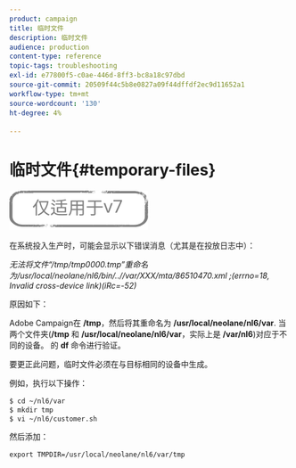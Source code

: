 ```yaml
---
product: campaign
title: 临时文件
description: 临时文件
audience: production
content-type: reference
topic-tags: troubleshooting
exl-id: e77800f5-c0ae-446d-8ff3-bc8a18c97dbd
source-git-commit: 20509f44c5b8e0827a09f44dffdf2ec9d11652a1
workflow-type: tm+mt
source-wordcount: '130'
ht-degree: 4%

---
```


# 临时文件{#temporary-files}

![](../../assets/v7-only.svg)

在系统投入生产时，可能会显示以下错误消息（尤其是在投放日志中）：

*无法将文件“/tmp/tmp0000.tmp”重命名为/usr/local/neolane/nl6/bin/..//var/XXX/mta/86510470.xml ;(errno=18, Invalid cross-device link)(iRc=-52)*

原因如下：

Adobe Campaign在 **/tmp**，然后将其重命名为 **/usr/local/neolane/nl6/var**. 当两个文件夹(**/tmp** 和 **/usr/local/neolane/nl6/var**，实际上是 **/var/nl6**)对应于不同的设备。 的 **df** 命令进行验证。

要更正此问题，临时文件必须在与目标相同的设备中生成。

例如，执行以下操作：

```
$ cd ~/nl6/var
$ mkdir tmp
$ vi ~/nl6/customer.sh
```

然后添加：

```
export TMPDIR=/usr/local/neolane/nl6/var/tmp 
```
